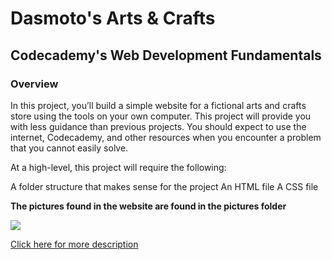 # Dasmoto's Arts & Crafts
## Codecademy's Web Development Fundamentals

### Overview
In this project, you’ll build a simple website for a fictional arts and crafts store using the tools on your own computer. This project will provide you with less guidance than previous projects. You should expect to use the internet, Codecademy, and other resources when you encounter a problem that you cannot easily solve.

At a high-level, this project will require the following:

A folder structure that makes sense for the project
An HTML file
A CSS file

**The pictures found in the website are found in the pictures folder**

![](https://https://github.com/Derekcdlin/arts-and-crafts/blob/master/pictures/finnish.webp)

[Click here for more description](https://www.codecademy.com/paths/full-stack-engineer-career-path/tracks/fscp-web-development-fundamentals/modules/fecp-developing-with-css/projects/dasmoto)